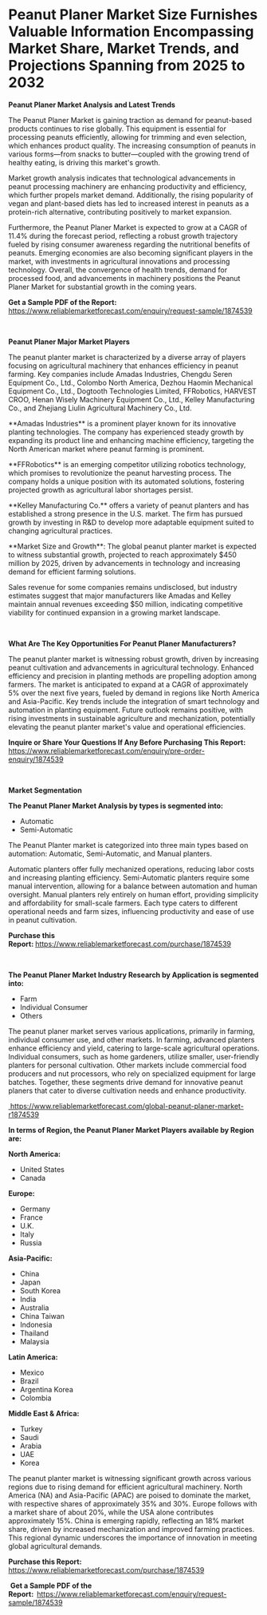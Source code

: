 <p><h1>Peanut Planer Market Size Furnishes Valuable Information Encompassing Market Share, Market Trends, and Projections Spanning from 2025 to 2032</h1></p><p><strong>Peanut Planer Market Analysis and Latest Trends</strong></p>
<p><p>The Peanut Planer Market is gaining traction as demand for peanut-based products continues to rise globally. This equipment is essential for processing peanuts efficiently, allowing for trimming and even selection, which enhances product quality. The increasing consumption of peanuts in various forms—from snacks to butter—coupled with the growing trend of healthy eating, is driving this market's growth. </p><p>Market growth analysis indicates that technological advancements in peanut processing machinery are enhancing productivity and efficiency, which further propels market demand. Additionally, the rising popularity of vegan and plant-based diets has led to increased interest in peanuts as a protein-rich alternative, contributing positively to market expansion.</p><p>Furthermore, the Peanut Planer Market is expected to grow at a CAGR of 11.4% during the forecast period, reflecting a robust growth trajectory fueled by rising consumer awareness regarding the nutritional benefits of peanuts. Emerging economies are also becoming significant players in the market, with investments in agricultural innovations and processing technology. Overall, the convergence of health trends, demand for processed food, and advancements in machinery positions the Peanut Planer Market for substantial growth in the coming years.</p></p>
<p><strong>Get a Sample PDF of the Report:&nbsp;</strong> <a href="https://www.reliablemarketforecast.com/enquiry/request-sample/1874539?utm_campaign=3345&utm_medium=2&utm_source=Github&utm_content=ia&utm_term=12042025&utm_id=peanut-planer">https://www.reliablemarketforecast.com/enquiry/request-sample/1874539</a></p>
<p>&nbsp;</p>
<p><strong>Peanut Planer Major Market Players</strong></p>
<p><p>The peanut planter market is characterized by a diverse array of players focusing on agricultural machinery that enhances efficiency in peanut farming. Key companies include Amadas Industries, Chengdu Seren Equipment Co., Ltd., Colombo North America, Dezhou Haomin Mechanical Equipment Co., Ltd., Dogtooth Technologies Limited, FFRobotics, HARVEST CROO, Henan Wisely Machinery Equipment Co., Ltd., Kelley Manufacturing Co., and Zhejiang Liulin Agricultural Machinery Co., Ltd.</p><p>**Amadas Industries** is a prominent player known for its innovative planting technologies. The company has experienced steady growth by expanding its product line and enhancing machine efficiency, targeting the North American market where peanut farming is prominent.</p><p>**FFRobotics** is an emerging competitor utilizing robotics technology, which promises to revolutionize the peanut harvesting process. The company holds a unique position with its automated solutions, fostering projected growth as agricultural labor shortages persist.</p><p>**Kelley Manufacturing Co.** offers a variety of peanut planters and has established a strong presence in the U.S. market. The firm has pursued growth by investing in R&D to develop more adaptable equipment suited to changing agricultural practices.</p><p>**Market Size and Growth**: The global peanut planter market is expected to witness substantial growth, projected to reach approximately $450 million by 2025, driven by advancements in technology and increasing demand for efficient farming solutions.</p><p>Sales revenue for some companies remains undisclosed, but industry estimates suggest that major manufacturers like Amadas and Kelley maintain annual revenues exceeding $50 million, indicating competitive viability for continued expansion in a growing market landscape.</p></p>
<p>&nbsp;</p>
<p><strong>What Are The Key Opportunities For Peanut Planer Manufacturers?</strong></p>
<p><p>The peanut planter market is witnessing robust growth, driven by increasing peanut cultivation and advancements in agricultural technology. Enhanced efficiency and precision in planting methods are propelling adoption among farmers. The market is anticipated to expand at a CAGR of approximately 5% over the next five years, fueled by demand in regions like North America and Asia-Pacific. Key trends include the integration of smart technology and automation in planting equipment. Future outlook remains positive, with rising investments in sustainable agriculture and mechanization, potentially elevating the peanut planter market's value and operational efficiencies.</p></p>
<p><strong>Inquire or Share Your Questions If Any Before Purchasing This Report:</strong> <a href="https://www.reliablemarketforecast.com/enquiry/pre-order-enquiry/1874539?utm_campaign=3345&utm_medium=2&utm_source=Github&utm_content=ia&utm_term=12042025&utm_id=peanut-planer">https://www.reliablemarketforecast.com/enquiry/pre-order-enquiry/1874539</a></p>
<p>&nbsp;</p>
<p><strong>Market Segmentation</strong></p>
<p><strong>The Peanut Planer Market Analysis by types is segmented into:</strong></p>
<p><ul><li>Automatic</li><li>Semi-Automatic</li></ul></p>
<p><p>The Peanut Planter market is categorized into three main types based on automation: Automatic, Semi-Automatic, and Manual planters. </p><p>Automatic planters offer fully mechanized operations, reducing labor costs and increasing planting efficiency. Semi-Automatic planters require some manual intervention, allowing for a balance between automation and human oversight. Manual planters rely entirely on human effort, providing simplicity and affordability for small-scale farmers. Each type caters to different operational needs and farm sizes, influencing productivity and ease of use in peanut cultivation.</p></p>
<p><strong>Purchase this Report:&nbsp;</strong><a href="https://www.reliablemarketforecast.com/purchase/1874539?utm_campaign=3345&utm_medium=2&utm_source=Github&utm_content=ia&utm_term=12042025&utm_id=peanut-planer">https://www.reliablemarketforecast.com/purchase/1874539</a></p>
<p>&nbsp;</p>
<p><strong>The Peanut Planer Market Industry Research by Application is segmented into:</strong></p>
<p><ul><li>Farm</li><li>Individual Consumer</li><li>Others</li></ul></p>
<p><p>The peanut planer market serves various applications, primarily in farming, individual consumer use, and other markets. In farming, advanced planters enhance efficiency and yield, catering to large-scale agricultural operations. Individual consumers, such as home gardeners, utilize smaller, user-friendly planters for personal cultivation. Other markets include commercial food producers and nut processors, who rely on specialized equipment for large batches. Together, these segments drive demand for innovative peanut planers that cater to diverse cultivation needs and enhance productivity.</p></p>
<p><a href="https://www.reliablemarketforecast.com/global-peanut-planer-market-r1874539?utm_campaign=3345&utm_medium=2&utm_source=Github&utm_content=ia&utm_term=12042025&utm_id=peanut-planer">&nbsp;https://www.reliablemarketforecast.com/global-peanut-planer-market-r1874539</a></p>
<p><strong>In terms of Region, the Peanut Planer Market Players available by Region are:</strong></p>
<p>
    <p> <strong> North America: </strong>
        <ul>
            <li>United States</li>
            <li>Canada</li>
        </ul>
        </p> 
    <p> <strong> Europe: </strong>
        <ul>
            <li>Germany</li>
            <li>France</li>
            <li>U.K.</li>
            <li>Italy</li>
            <li>Russia</li>
        </ul>
        </p> 
    <p> <strong> Asia-Pacific: </strong>
        <ul>
            <li>China</li>
            <li>Japan</li>
            <li>South Korea</li>
            <li>India</li>
            <li>Australia</li>
            <li>China Taiwan</li>
            <li>Indonesia</li>
            <li>Thailand</li>
            <li>Malaysia</li>
        </ul>
        </p> 
    <p> <strong> Latin America: </strong>
        <ul>
            <li>Mexico</li>
            <li>Brazil</li>
            <li>Argentina Korea</li>
            <li>Colombia</li>
        </ul>
        </p> 
    <p> <strong> Middle East & Africa: </strong>
        <ul>
            <li>Turkey</li>
            <li>Saudi</li>
            <li>Arabia</li>
            <li>UAE</li>
            <li>Korea</li>
        </ul>
    </p>
    </p>
<p><p>The peanut planter market is witnessing significant growth across various regions due to rising demand for efficient agricultural machinery. North America (NA) and Asia-Pacific (APAC) are poised to dominate the market, with respective shares of approximately 35% and 30%. Europe follows with a market share of about 20%, while the USA alone contributes approximately 15%. China is emerging rapidly, reflecting an 18% market share, driven by increased mechanization and improved farming practices. This regional dynamic underscores the importance of innovation in meeting global agricultural demands.</p></p>
<p><strong>Purchase this Report: </strong><a href="https://www.reliablemarketforecast.com/purchase/1874539?utm_campaign=3345&utm_medium=2&utm_source=Github&utm_content=ia&utm_term=12042025&utm_id=peanut-planer">https://www.reliablemarketforecast.com/purchase/1874539</a></p>
<p>&nbsp;<strong>Get a Sample PDF of the Report:&nbsp;&nbsp;</strong><a href="https://www.reliablemarketforecast.com/enquiry/request-sample/1874539?utm_campaign=3345&utm_medium=2&utm_source=Github&utm_content=ia&utm_term=12042025&utm_id=peanut-planer">https://www.reliablemarketforecast.com/enquiry/request-sample/1874539</a></p>
<p><strong></strong></p>
<p><p></p><p></p><p></p></p>